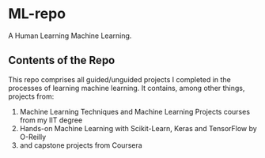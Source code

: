 # ML-repo
A Human Learning Machine Learning.

## Contents of the Repo
This repo comprises all guided/unguided projects I completed in the processes of learning machine learning. It contains, among other things, projects from:
1. Machine Learning Techniques and Machine Learning Projects courses from my IIT degree
2. Hands-on Machine Learning with Scikit-Learn, Keras and TensorFlow by O-Reilly
3. and capstone projects from Coursera
